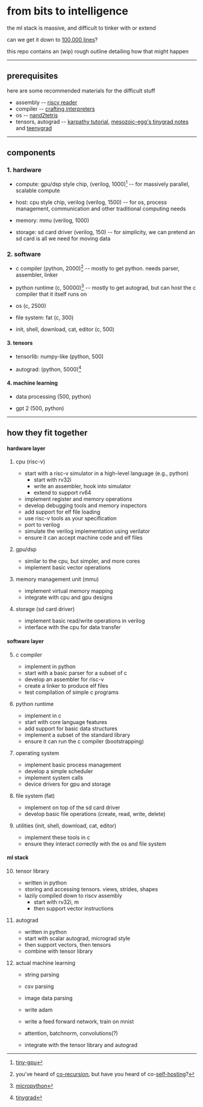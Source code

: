# from bits to intelligence

the ml stack is massive, and difficult to tinker with or extend

can we get it down to [100,000 lines]((https://supaiku.com/from-bits-to-intelligence))?

this repo contains an (wip) rough outline detailing how that might happen

---

## prerequisites

here are some recommended materials for the difficult stuff

- assembly -- [riscv reader](http://riscvbook.com/)
- compiler -- [crafting interpreters](https://craftinginterpreters.com/)
- os -- [nand2tetris](https://www.nand2tetris.org/)
- tensors, autograd -- [karpathy tutorial](https://www.youtube.com/watch?v=vmj-3s1tku0), [mesozoic-egg's tinygrad notes](https://github.com/mesozoic-egg/tinygrad-notes) and [teenygrad](https://github.com/tinygrad/teenygrad)

---

## components

### 1. hardware

- compute: gpu/dsp style chip, (verilog, 1000)[^1] -- for massively parallel, scalable compute

- host: cpu style chip, verilog (verilog, 1500) -- for os, process management, communication and other traditional computing needs

- memory: mmu (verilog, 1000)

- storage: sd card driver (verilog, 150) -- for simplicity, we can pretend an sd card is all we need for moving data

### 2. software

- c compiler (python, 2000)[^2] -- mostly to get python. needs parser, assembler, linker

- python runtime (c, 50000)[^3] -- mostly to get autograd, but can host the c compiler that it itself runs on

- os (c, 2500) 

- file system: fat (c, 300)

- init, shell, download, cat, editor (c, 500)


#### 3. tensors

- tensorlib: numpy-like (python, 500)

- autograd: (python, 5000)[^4]

#### 4. machine learning

- data processing (500, python)

- gpt 2 (500, python)


---

## how they fit together

#### hardware layer

1. cpu (risc-v)
    - start with a risc-v simulator in a high-level language (e.g., python)
        - start with rv32i
        - write an assembler, hook into simulator
        - extend to support rv64
    - implement register and memory operations
    - develop debugging tools and memory inspectors
    - add support for elf file loading
    - use risc-v tools as your specification
    - port to verilog
    - simulate the verilog implementation using verilator
    - ensure it can accept machine code and elf files

2. gpu/dsp
   - similar to the cpu, but simpler, and more cores
   - implement basic vector operations

3. memory management unit (mmu)
   - implement virtual memory mapping
   - integrate with cpu and gpu designs

4. storage (sd card driver)
   - implement basic read/write operations in verilog
   - interface with the cpu for data transfer

#### software layer

5. c compiler
   - implement in python
   - start with a basic parser for a subset of c
   - develop an assembler for risc-v
   - create a linker to produce elf files
   - test compilation of simple c programs

6. python runtime
   - implement in c
   - start with core language features
   - add support for basic data structures
   - implement a subset of the standard library
   - ensure it can run the c compiler (bootstrapping)

7. operating system
   - implement basic process management
   - develop a simple scheduler
   - implement system calls
   - device drivers for gpu and storage

8. file system (fat)
   - implement on top of the sd card driver
   - develop basic file operations (create, read, write, delete)

9. utilities (init, shell, download, cat, editor)
   - implement these tools in c
   - ensure they interact correctly with the os and file system

#### ml stack

10. tensor library
    - written in python
    - storing and accessing tensors. views, strides, shapes
    - lazily compiled down to riscv assembly
        - start with rv32i, m
        - then support vector instructions

11. autograd
    - written in python
    - start with scalar autograd, micrograd style
    - then support vectors, then tensors
    - combine with tensor library

12. actual machine learning
    - string parsing
    - csv parsing
    - image data parsing

    - write adam 
    - write a feed forward network, train on mnist
    - attention, batchnorm, convolutions(?)
    - integrate with the tensor library and autograd

[^1]: [tiny-gpu](https://github.com/adam-maj/tiny-gpu)

[^2]: you've heard of [co-recursion](https://en.wikipedia.org/wiki/corecursion#:~:text=put%19simply%2c%20corecursive%20algorithms%20use,produce%20further%20bits%20of%20data.), but have you heard of co-[self-hosting](https://en.wikipedia.org/wiki/self-hosting_(compilers))?

[^3]: [micropython](https://github.com/micropython/micropython)

[^4]: [tinygrad](https://github.com/tinygrad/tinygrad)
